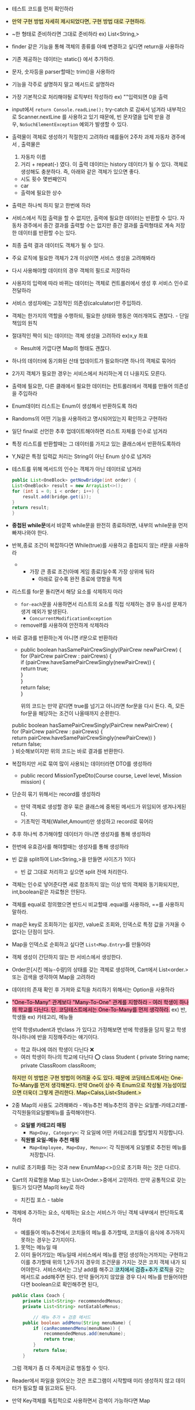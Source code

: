 - 테스트 코드를 먼저 확인하라
- <mark style="background: #FFF3A3A6;">만약 구현 방법 자세히 제시되었다면, 구현 방법 대로 구현하라.</mark>
- ~한 형태로 준비하라면 그대로 준비하라 ex) List<String,>
- finder 같은 기능을 통해 객체의 종류를 아예 변경하고 싶다면 return을 사용하라
- 기존 제공하는 데이터는 static{} 에서 추가하라.
- 문자, 숫자등을 parser할때는 trim()을 사용하라
- 기능을 각주로 설명하지 말고 메서드로 설명하라
- 가장 기본적으로 처리해야될 로직부터 작성하라 ex) ""입력되면 0을 출력
- input에서 `return Console.readLine();` try-catch 로 감싸서 넘겨라
	내부적으로 Scanner.nextLine 를 사용하고 있기 때문에, 빈 문자열을 입력 받을 경우, `NoSuchElementException` 예외가 발생할 수 있다.
- 출력물이 객체로 생성하기 적절한지 고려하라
	예를들어 2주차 과제 자동차 경주에서 , 출력물은
	1. 자동차 이름
	2. 거리 + repeat(-)
	였다. 이 출력 데이터는 history 데이터가 될 수 있다.
	객체로 생성해도 충분하다.
	즉, 아래와 같은 객체가 있으면 좋다.
	- 시도 횟수 몇번째인지
	- car
	- 출력에 필요한 상수
- 출력은 하나씩 하지 말고 한번에 하라
- 서비스에서 직접 출력을 할 수 없지만, 출력에 필요한 데이터는 반환할 수 있다.
	자동차 경주에서 중간 결과를 출력할 수는 없지만 중간 결과를 출력형태로 계속 저장한 데이터를 반환할 수는 있다.
- 최종 출력 결과 데이터도 객체가 될 수 있다.
- 주요 로직에 필요한 객체가 2개 이상이면 서비스 생성을 고려해봐라
- 다시 사용해야할 데이터의 경우 객체의 필드로 저장하라
- 사용자의 입력에 따라 바뀌는 데이터는 객체로 컨트롤러에서 생성 후 서비스 인수로 전달하라
- 서비스 생성자에는 고정적인 의존성(calculator)만 주입하라.
- 객체는 한가지의 역할을 수행하되, 필요한 상태와 행동은 여러개여도 괜찮다. - 단일 책임의 원칙
- 절대적인 짝이 되는 데이터는 객체 생성을 고려하라 ex)x,y 좌표
	- Result에 가깝다면 Map의 형태도 괜찮다.
- 하나의 데이터에 동기화된 산태 업데이트가 필요하다면 하나의 객체로 묶어라
- 2가지 객체가 필요한 경우는 서비스에서 처리하는게 더 나을지도 모른다.
- 출력에 필요한, 다른 클래에서 필요한 데이터는 컨트롤러에서 객체를 만들어 의존성을 주입하라
- Enum데이터 리스트는 Enum이 생성해서 반환하도록 하라
- Randoms의 어떤 기능을 사용하라고 명시되어있는지 확인하고 구현하라
- 일단 final로 선언한 추후 업데이트해야하면 리스트 자체를 인수로 넘겨라
- 특정 리스트를 반환할때는 그 데이터를 가지고 있는 클래스에서 반환하도록하라
- Y,N같은 특정 입력값 처리는 String이 아닌 Enum 상수로 넘겨라
- 테스트를 위해 메서드의 인수는 객체가 아닌 데이터로 넘겨라
	```java
	public List<OneBlock> getNowBridge(int order) {  
    List<OneBlock> result = new ArrayList<>();  
    for (int i = 0; i < order; i++) {  
        result.add(bridge.get(i));  
    }  
    return result;  
	}
	```
- **중첩된 while문**에서 바깥쪽 while문을 완전히 종료하려면, 내부의 while문을 먼저 빠져나와야 한다.
- 반복,종료 조건이 복잡하다면 While(true)를 사용하고 중첩되지 않는 if문을 사용하라
	- - 가장 큰 종료 조건(아예 게임 종료)일수록 가장 상위에 둬라
		- 아래로 갈수록 완전 종료에 영향을 적게 
- 리스트를 for문 돌리면서 해당 요소를 삭제하지 마라
	- `for-each`문을 사용하면서 리스트의 요소를 직접 삭제하는 경우 동시성 문제가 생겨 예외가 발생된다.
		- `ConcurrentModificationException`
	- removeIf를 사용하여 안전하게 삭제하라
- 바로 결과를 반환하는게 아니면 if문으로 반환하라
	- public boolean hasSamePairCrewSingly(PairCrew newPairCrew) {  
    for (PairCrew pairCrew : pairCrews) {  
        if (pairCrew.haveSamePairCrewSingly(newPairCrew)) {  
            return true;  
        }  
    }  
    return false;  
	}
	
		위의 코드는 만약 같다면 true를 넘기고 아니라면 for문을 다시 돈다.
		즉, 모든 for문을 해당하는 조건이 나올때까지 순환한다.
	
	public boolean hasSamePairCrewSingly(PairCrew newPairCrew) {  
    for (PairCrew pairCrew : pairCrews) {  
        return pairCrew.haveSamePairCrewSingly(newPairCrew))
    }  
    return false;  
    }
	    비슷해보이지만 위의 코드는 바로 결과를 반환한다.
- 복잡하지만 서로 묶여 많이 사용되는 데이터라면 DTO를 생성하라 
	- public record MissionTypeDto(Course course, Level level, Mission mission) {
- 단순히 묶기 위해서는 record를 생성하라
	- 만약 객체로 생성할 경우 묶은 클래스에 중복된 메서드가 위임되어 생겨나게된다.
	- 기초적인 객체(Wallet,Amount)만 생성하고 record로 묶어라
- 추후 하나씩 추가해야할 데이터가 아니면 생성자를 통해 생성하라
- 한번에 유효검사를 해야할때는 생성자를 통해 생성하라
- 빈 값을 split하여 List<String,>을 만들면 사이즈가 1이다
	- 빈 값 그대로 처리하고 싶으면 split 전에 처리한다.
- 객체는 인수로 넣어준다면 새로 참조하지 않는 이상 밖의 객체와 동기화되지만, int,boolean같은 자료형은 안된다.
- 객체를 equal로 정의했으면 반드시 비교할때 .equal를 사용하라, ==를 사용하지 말하라.
- map은 key로 조회하기는 쉽지만, value로 조회와, 인덱스로 특정 값을 가져올 수 없다는 단점이 있다.
- Map을 인덱스로 순회하고 싶다면 `List<Map.Entry>`를 만들어라
- 객체 생성이 간단하지 않는 한 서비스에서 생성한다.
- Order은[시킨 메뉴-수량]의 상태를 갖는 객체로 생성하며, Cart에서 List<order.> 또는 검색을 생각하여 Map을 고려하라
- 데이터의 존재 확인 후 가져와 로직을 처리하기 위해서는 Option을 사용하라
- <mark style="background: #FF5582A6;">"One-To-Many" 관계보다 "Many-To-One" 관계를 지향하라 - 여러 학생이 하나의 학교를 다닌다.
  단. 코딩테스트에서는 One-To-Many를 먼저 생각하라.</mark>
  ex) 반, 학생들
  ex) 카테고리, 메뉴들
  
	만약 학생student과 반class 가 있다고 가정해보면 반에 학생들을 담지 말고 학생 하나하나에 반을 지정해주라는 얘기이다.
	 - 학교 하나에 여러 학생이 다닌다 ❌
	 - 여러 학생이 하나의 학교에 다닌다 ⭕️
	 class Student { 
		 private String name;
		 private ClassRoom classRoom;

	<mark style="background: #FFF3A3A6;">하지만 이 방법은 구현 방법이 어려울 수도 있다.
	때문에 코딩테스트에서는 One-To-Many를 먼저 생각해본다. 
	만약 One이 상수 즉 Enum으로 작성될 가능성이있으면 더욱더 그렇게 관리한다.
	Map<Calss,List<Student.></mark>

- 2중 Map의 사용도 고려해봐라 - 메뉴추천
	메뉴추천의 경우는 요일별-카테고리별-각직원들의요일별메뉴를 출력해야한다.
	- **요일별 카테고리 매핑**
	    - `Map<Day, Category>`: 각 요일에 어떤 카테고리를 할당할지 저장합니다.
	- **직원별 요일-메뉴 추천 매핑**
	    - `Map<Employee, Map<Day, Menu>>`: 각 직원에게 요일별로 추천된 메뉴를 저장합니다.
- null로 초기화를 하는 것과 new EnumMap<>()으로 초기화 하는 것은 다르다.
- Cart의 자료형을 Map 또는 List<Order.>중에서 고민하라. 만약 공통적으로 갖는 필드가 있다면 Map의 key로 하라
	- 치킨집 포스 - table
- 객체에 추가하는 요소, 삭제하는 요소는 서비스가 아닌 객체 내부에서 판단하도록 하라
	- 예를들어 메뉴추천에서 코치들의 메뉴를 추가할때, 코치들이 음식에 추가하지 못하는 경우는 2가지이다.
	1. 못먹는 메뉴일 때
	2. 이미 들어가있는 메뉴일때
	서비스에서 메뉴를 랜덤 생성하는거까지는 구현하고 이를 추가할때 위의 1,2두가지 경우의 조건문을 가지는 것은 코치 객체 내가 되어야한다. 
	서비스에서는 그냥 add를 해주고<mark style="background: #ABF7F7A6;"> 코치에서 검증+추가 로직</mark>을 갖는 메서드로 add해주면 된다.
	만약 들어가지 않았을 경우 다시 메뉴를 만들어야한다면 boolean으로 확인해주면 된다,
	```java
	public class Coach {
	    private List<String> recommendedMenus;
	    private List<String> notEatableMenus;

		    // 메뉴 추가 + 검증 메서드
	    public boolean addMenu(String menuName) {
	        if (canRecommendMenu(menuName)) {
	            recommendedMenus.add(menuName);
	            return true;
	        }
	        return false;
	    }

	```
	그럼 객체가 좀 더 주체저긍로 행동할 수 잇다.
- Reader에서 파일을 읽어오는 것은 프로그램이 시작할때 미리 생성하지 않고 데이터가 필요할 떄 읽고와도 된다.
- 만약 Key객체를 독립적으로 사용하면서 검색이 가능하다면 Map